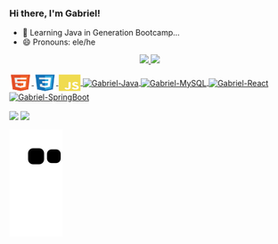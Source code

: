### Hi there, I'm Gabriel!

- 🌱 Learning Java in Generation Bootcamp...
- 😄 Pronouns: ele/he

<div align="center">
  <a href="https://github.com/Gabrielrn">
  <img height="180em" src="https://github-readme-stats.vercel.app/api?username=Gabrielrn&show_icons=false&theme=nightowl&include_all_commits=true&count_private=true"/>
  <img height="180em" src="https://github-readme-stats.vercel.app/api/top-langs/?username=Gabrielrn&layout=compact&langs_count=7&theme=nightowl"/>
</div>

<div style="display: inline_block"><br>
  <img align="center" alt="Gabriel-HTML" height="30" width="40" src="https://raw.githubusercontent.com/devicons/devicon/master/icons/html5/html5-original.svg">
  <img align="center" alt="Gabriel-CSS" height="30" width="40" src="https://raw.githubusercontent.com/devicons/devicon/master/icons/css3/css3-original.svg">
  <img align="center" alt="Gabriel-Js" height="30" width="40" src="https://raw.githubusercontent.com/devicons/devicon/master/icons/javascript/javascript-plain.svg">
  <img align="center" alt="Gabriel-Java" height="30" width="40" src="https://user-images.githubusercontent.com/79949781/183263012-f25771dc-17a5-4ea0-9fb3-9c21cb3620cb.png">
  <img align="center" alt="Gabriel-MySQL" height="30" width="40" src="https://user-images.githubusercontent.com/79949781/183263082-03faa487-921f-4faf-9a36-3b9bdf186525.png">
  <img align="center" alt="Gabriel-React" height="30" width="40" src="https://cdn.jsdelivr.net/gh/devicons/devicon/icons/react/react-original.svg">
  <img align="center" alt="Gabriel-SpringBoot" height="30" width="40" src="https://cdn.jsdelivr.net/gh/devicons/devicon/icons/react/react-original.svg">
</div>

<div> 
  <br>
  <a href = "mailto:gabriel.nascimentordn@gmail.com"><img src="https://img.shields.io/badge/-Gmail-%23333?style=for-the-badge&logo=gmail&logoColor=white" target="_blank"></a>
  <a href="https://www.linkedin.com/in/gabriel-nascimento-4a7aa9116/" target="_blank"><img src="https://img.shields.io/badge/-LinkedIn-%230077B5?style=for-the-badge&logo=linkedin&logoColor=white" target="_blank"></a> 
  
 ![Snake animation](https://github.com/Gabrielrn/Gabrielrn/blob/output/github-contribution-grid-snake.svg)
</div>
